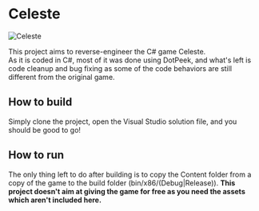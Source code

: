 # Celeste

<img alt=Celeste src=https://assets.nintendo.com/image/upload/c_fill,w_1200/q_auto:best/f_auto/dpr_2.0/ncom/fr_CA/games/switch/c/celeste-switch/hero>

<br/>

This project aims to reverse-engineer the C# game Celeste.
<br/>
As it is coded in C#, most of it was done using DotPeek, and what's left is code cleanup and bug fixing as some of the code behaviors are still different from the original game.

## How to build

Simply clone the project, open the Visual Studio solution file, and you should be good to go!

## How to run

The only thing left to do after building is to copy the Content folder from a copy of the game to the build folder (bin/x86/(Debug|Release)). **This project doesn't aim at giving the game for free as you need the assets which aren't included here.**
